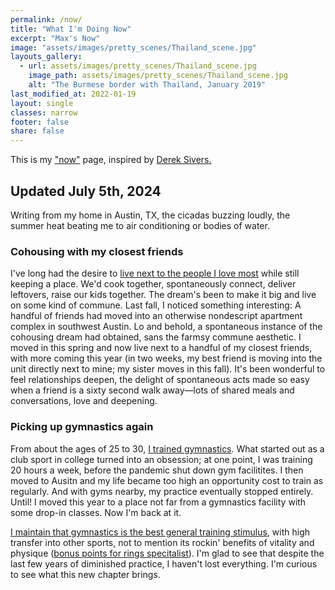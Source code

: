 ```yaml
---
permalink: /now/
title: "What I'm Doing Now"
excerpt: "Max's Now"
image: "assets/images/pretty_scenes/Thailand_scene.jpg"
layouts_gallery:
  - url: assets/images/pretty_scenes/Thailand_scene.jpg
    image_path: assets/images/pretty_scenes/Thailand_scene.jpg
    alt: "The Burmese border with Thailand, January 2019"
last_modified_at: 2022-01-19
layout: single
classes: narrow
footer: false
share: false
---
```


This is my ["now"](https://nownownow.com/about) page, inspired by [Derek Sivers.](https://sivers.org/nowff)

<!--
<br>
Previous:
- [January 2024](https://github.com/mefrem/mefrem.github.io/commit/c6e9764314fed3ef92c22b9084cc0fb423b6c2dc)
- [November 2022](https://github.com/mefrem/mefrem.github.io/commit/3f26026166757d29dc1259c3ac79f3dfc84d530c)
- [April 2021](https://github.com/mefrem/mefrem.github.io/commit/02009472faf8e6587945a7975773552942f7b711)
- [October 2020](https://github.com/mefrem/mefrem.github.io/commit/01e0747d441a4ac868b75960211512aa27357c4c?branch=01e0747d441a4ac868b75960211512aa27357c4c&diff=split)
- [July 2020](https://github.com/mefrem/mefrem.github.io/commit/e05bc4978ca2c3e1954959d566d0a10ed24571d2)

-->

## Updated July 5th, 2024

Writing from my home in Austin, TX, the cicadas buzzing loudly, the summer heat beating me to air conditioning or bodies of water. 

### Cohousing with my closest friends

I've long had the desire to [live next to the people I love most](https://maxefremov.com/cohousing-coliving-why/) while still keeping a place. We'd cook together, spontaneously connect, deliver leftovers, raise our kids together. The dream's been to make it big and live on some kind of commune. Last fall, I noticed something interesting: A handful of friends had moved into an otherwise nondescript apartment complex in southwest Austin. Lo and behold, a spontaneous instance of the cohousing dream had obtained, sans the farmsy commune aesthetic. I moved in this spring and now live next to a handful of my closest friends, with more coming this year (in two weeks, my best friend is moving into the unit directly next to mine; my sister moves in this fall). It's been wonderful to feel relationships deepen, the delight of spontaneous acts made so easy when a friend is a sixty second walk away—lots of shared meals and conversations, love and deepening. 

### Picking up gymnastics again

From about the ages of 25 to 30, [I trained gymnastics](https://www.instagram.com/maximally.me/). What started out as a club sport in college turned into an obsession; at one point, I was training 20 hours a week, before the pandemic shut down gym facilitites. I then moved to Ausitn and my life became too high an opportunity cost to train as regularly. And with gyms nearby, my practice eventually stopped entirely. Until! I moved this year to a place not far from a gymnastics facility with some drop-in classes. Now I'm back at it.

[I maintain that gymnastics is the best general training stimulus](https://maxefremov.com/why-you-should-do-gymnastics/), with high transfer into other sports, not to mention its rockin' benefits of vitality and physique ([bonus points for rings specitalist](https://maxefremov.com/rings-strength/)). I'm glad to see that despite the last few years of diminished practice, I haven't lost everything. I'm curious to see what this new chapter brings. 
